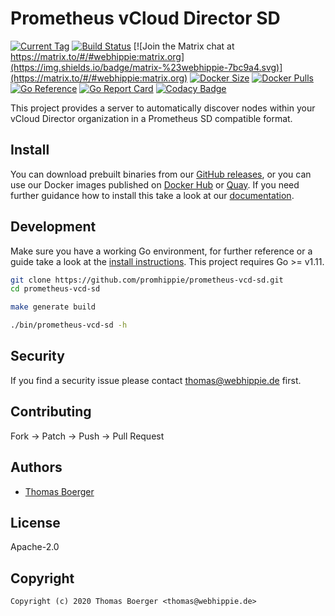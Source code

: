 # Prometheus vCloud Director SD

[![Current Tag](https://img.shields.io/github/v/tag/promhippie/prometheus-vcd-sd?sort=semver)](https://github.com/promhippie/prometheus-vcd-sd) [![Build Status](https://github.com/promhippie/prometheus-vcd-sd/actions/workflows/general.yml/badge.svg)](https://github.com/promhippie/prometheus-vcd-sd/actions) [![Join the Matrix chat at https://matrix.to/#/#webhippie:matrix.org](https://img.shields.io/badge/matrix-%23webhippie-7bc9a4.svg)](https://matrix.to/#/#webhippie:matrix.org) [![Docker Size](https://img.shields.io/docker/image-size/promhippie/prometheus-vcd-sd/latest)](https://hub.docker.com/r/promhippie/prometheus-vcd-sd) [![Docker Pulls](https://img.shields.io/docker/pulls/promhippie/prometheus-vcd-sd)](https://hub.docker.com/r/promhippie/prometheus-vcd-sd) [![Go Reference](https://pkg.go.dev/badge/github.com/promhippie/prometheus-vcd-sd.svg)](https://pkg.go.dev/github.com/promhippie/prometheus-vcd-sd) [![Go Report Card](https://goreportcard.com/badge/github.com/promhippie/prometheus-vcd-sd)](https://goreportcard.com/report/github.com/promhippie/prometheus-vcd-sd) [![Codacy Badge](https://app.codacy.com/project/badge/Grade/8a5f11b7eb86484eb11ff56253ac20a2)](https://www.codacy.com/gh/promhippie/prometheus-vcd-sd?utm_source=github.com&utm_medium=referral&utm_content=promhippie/prometheus-vcd-sd&utm_campaign=Badge_Grade)

This project provides a server to automatically discover nodes within your vCloud Director organization in a Prometheus SD compatible format.

## Install

You can download prebuilt binaries from our [GitHub releases](https://github.com/promhippie/prometheus-vcd-sd/releases), or you can use our Docker images published on [Docker Hub](https://hub.docker.com/r/promhippie/prometheus-vcd-sd/tags/) or [Quay](https://quay.io/repository/promhippie/prometheus-vcd-sd?tab=tags). If you need further guidance how to install this take a look at our [documentation](https://promhippie.github.io/prometheus-vcd-sd/#getting-started).

## Development

Make sure you have a working Go environment, for further reference or a guide take a look at the [install instructions](http://golang.org/doc/install.html). This project requires Go >= v1.11.

```bash
git clone https://github.com/promhippie/prometheus-vcd-sd.git
cd prometheus-vcd-sd

make generate build

./bin/prometheus-vcd-sd -h
```

## Security

If you find a security issue please contact [thomas@webhippie.de](mailto:thomas@webhippie.de) first.

## Contributing

Fork -> Patch -> Push -> Pull Request

## Authors

-   [Thomas Boerger](https://github.com/tboerger)

## License

Apache-2.0

## Copyright

```console
Copyright (c) 2020 Thomas Boerger <thomas@webhippie.de>
```
